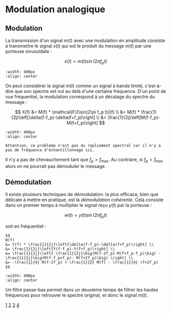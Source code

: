 # Modulation analogique


## Modulation

La transmission d'un signal $m(t)$ avec une modulation en amplitude consiste à transmettre le signal $x(t)$
qui est le produit du message $m(t)$ par une porteuse sinusoïdale :

$$
x(t) = m(t) \sin(2\pi f_p t)
$$


```{image} mod1.png
:width: 400px
:align: center
```

On peut considérer le signal $m(t)$ comme un signal à bande limité,
c'est-à-dire que son spectre est nul au delà d'une certaine fréquence.
D'un point de vue fréquentiel, la modulation correspond à un décalage du spectre du message :

$$
X(f)
&= M(f) * \mathcal{F}[\sin(2\pi f_p t)](f) \\
&= M(f) * \frac{1}{2j}\left[\delta(f-f_p)-\delta(f+f_p)\right] \\
&= \frac{1}{2j}\left[M(f-f_p)-M(f+f_p)\right]
$$

```{image} mod2.png
:width: 400px
:align: center
```

```{margin}
Attention, ce problème n'est pas du repliement spectral car il n'y a pas de fréquence d'échantillonnage ici.
```

Il n'y a pas de chevauchement tant que $f_p>f_\text{max}$.
Au contraire, si $f_p<f_\text{max}$ alors on ne pourrait pas démoduler le message.

## Démodulation

Il existe plusieurs techniques de démodulation.
la plus efficace, bien que délicate à mettre en pratique, est la _démodulation cohérente_.
Cela consiste dans un premier temps à multiplier le signal reçu $y(t)$ par la porteuse :

$$
w(t) = y(t) \sin(2\pi f_p t)
$$

soit en fréquentiel :

```{div} full-width
$$
W(f)
&= Y(f) * \frac{1}{2j}\left[\delta(f-f_p)-\delta(f+f_p)\right] \\
&= \frac{1}{2j}\left[Y(f-f_p)-Y(f+f_p)\right] \\
&= \frac{1}{2j}\left[ \frac{1}{2j}\big(M(f-2f_p)-M(f+f_p-f_p)\big) - \frac{1}{2j}\big(M(f-f_p+f_p)- M(f+2f_p)\big) \right] \\
&= -\frac{1}{4} M(f-2f_p) + \frac{1}{2} M(f) - \frac{1}{4} (f+2f_p)
$$
```

```{image} mod3.png
:width: 400px
:align: center
```

Un filtre passe-bas permet dans un deuxième temps de filtrer les hautes fréquences
pour retrouver le spectre original, et donc le signal $m(t)$.


<a class="exercise btn btn-light" href="td.html#exercice-1" role="button">1</a>
<a class="exercise btn btn-light" href="td.html#exercice-2" role="button">2</a>
<a class="exercise btn btn-light" href="td.html#exercice-3" role="button">3</a>
<a class="exercise btn btn-light" href="td.html#exercice-4" role="button">4</a>


<!-- # Modulation angulaire

## Principe

On module la phase du signal modulé :

$$
x(t) = \sin(2\pi f_p t + \varphi(t))
$$

* En modulation de phase, $$\varphi(t) = k \cdot m(t)$ où $k$ est l'_indice de modulation_.
  On doit avoir $k<\pi/\mathrm{max}(m(t))$ pour éviter les ambiguités.

* En modulation de fréquence, $$\varphi(t) = 2\pi k \int_0^t m(\tau) d\tau$
  où $k$ est l'_excursion en fréquence_ et doit respecter $k<f_p$.

## Spectre d'une modulation angulaire

* si $\mathrm{max}(|\varphi(t)|)$ est faible (inférieur à 0,5)

  **FIGURE**

* si $\mathrm{max}(|\varphi(t)|)$ est grand (supérieur à 0,5)

  **FIGURE**
(cf Ventre)

Théorème de Woodward : le module du spectre du signal modulé $y(t)$ a la même forme que la densité de probabilité du message $m(t)$.

## Génération de la modulation

Le principe est de transformer les variations d'amplitude du message en variation de fréquences.

Méthode directe : un oscillateur commandé en tension (VCO : _voltage controlled oscillator_)
transforme les variations d'amplitudes en variation de fréquence.
C'est un circuit électronique constitué de :
* une diode varicap (revient à un condensateurs dont la capacité est fonction de la tension appliquée),
* un circuit oscillant commandé par la diode varicap.

## Génération de la démodulation

Il existe de nombreuses méthodes.
Pour certaines applications, comme en radiodiffusion
où le nombre de récepteurs est très supérieur au nombre d'emetteurs,
il est important d'avoir des techniques de démodulation simples, fiables et peu coûteuses.

Par exemple à l'aide d'une boucle à verrouillage de phase (PLL : _phase locked loop_).

**FIGURE**

La sortie du comparateur de phase est une tension proportionnelle à la différence de phase en entrée. -->

